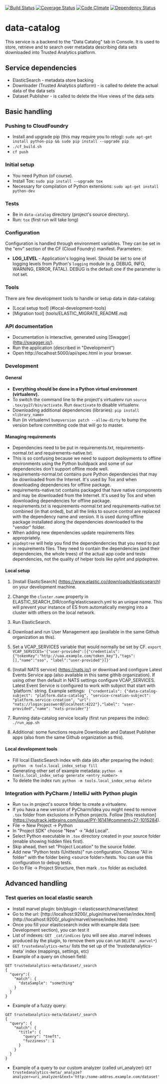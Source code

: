 [![Build Status](https://travis-ci.org/trustedanalytics/data-catalog.svg?branch=master)](https://travis-ci.org/trustedanalytics/data-catalog)
[![Coverage Status](https://coveralls.io/repos/trustedanalytics/data-catalog/badge.svg?branch=master&service=github)](https://coveralls.io/github/trustedanalytics/data-catalog?branch=master)
[![Code Climate](https://codeclimate.com/github/trustedanalytics/data-catalog/badges/gpa.svg)](https://codeclimate.com/github/trustedanalytics/data-catalog)
[![Dependency Status](https://gemnasium.com/trustedanalytics/data-catalog.svg)](https://gemnasium.com/trustedanalytics/data-catalog)

data-catalog
============

This service is a backend to the "Data Catalog" tab in Console.
It is used to store, retrieve and to search over metadata describing data sets downloaded into Trusted Analytics platform.

## Service dependencies
* ElasticSearch - metadata store backing
* Downloader (Trusted Analytics platform) - is called to delete the actual data of the data sets
* Dataset Publisher - is called to delete the Hive views of the data sets

## Basic handling

### Pushing to CloudFoundry
* Install and upgrade pip (this may require you to relog): `sudo apt-get install python-pip && sudo pip install --upgrade pip`
* `./cf_build.sh`
* `cf push`

### Initial setup
* You need Python (of course).
* Install Tox: `sudo pip install --upgrade tox`
* Necessary for compilation of Python extensions: `sudo apt-get install python-dev`

### Tests
* Be in `data-catalog` directory (project's source directory).
* Run: `tox` (first run will take long)

### Configuration
Configuration is handled through environment variables. They can be set in the "env" section of the CF (Cloud Foundry) manifest.
Parameters:
* **LOG_LEVEL** - Application's logging level. Should be set to one of logging levels from Python's `logging` module (e.g. DEBUG, INFO, WARNING, ERROR, FATAL). DEBUG is the default one if the parameter is not set.

### Tools
There are few development tools to handle or setup data in data-catalog:
* [Local setup tool] (#local-development-tools)
* [Migration tool] (tools/ELASTIC_MIGRATE_README.md)

### API documentation
* Documentation is interactive, generated using [Swagger] (http://swagger.io/).
* Run the application (described in "Development")
* Open http://localhost:5000/api/spec.html in your browser.

### Development

#### General
* **Everything should be done in a Python virtual environment (virtualenv).**
* To switch the command line to the project's virtualenv run `source .tox/py27/bin/activate`. Run `deactivate` to disable virtualenv.
* Downloading additional dependencies (libraries): `pip install <library_name>`
* Run (in virtualenv) `bumpversion patch --allow-dirty` to bump the version before committing code that will go to master.

#### Managing requirements
* Dependencies need to be put in requirements.txt, requirements-normal.txt and requirements-native.txt.
* This is so confusing because we need to support deployments to offline environments using the Python buildpack and some of our dependencies don't support offline mode well.
* requirements-normal.txt contains pure Python dependencies that may be downloaded from the Internet. It's used by Tox and when downloading dependencies for offline package.
* requirements-native.txt contains packaged that have native components and may be downloaded from the Internet. It's used by Tox and when downloading dependencies for offline package.
* requirements.txt is requirements-normal.txt and requirements-native.txt combined (in that orded), but all the links to source control are replaced with the dependency name and version. It is used during offline package installated along the dependencies downloaded to the "vendor" folder.
* When adding new dependencies update requirements files appropriately.
* `pipdeptree` will help you find the dependendencies that you need to put in requirements files. They need to contain the dependencies (and their dependencies, the whole trees) of the actual app code and tests dependencies, not the quality of helper tools like pylint and pipdeptree.

#### Local setup
1. [Install ElasticSearch] (https://www.elastic.co/downloads/elasticsearch) on your development machine.
1. Change the `cluster.name` property in ELASTIC_SEARCH_DIR/config/elasticsearch.yml to an unique name. This will prevent your instance of ES from automatically merging into a cluster with others on the local network.
1. Run ElasticSearch.
1. Download and run User Management app (available in the same Github organization as this).
1. Set a VCAP_SERVICES variable that would normally be set by CF.
```export VCAP_SERVICES='{"user-provided":[{"credentials":{"tokenKey":"http://uaa.example.com/token_key"},"tags":[],"name":"sso", "label":"user-provided"}]}'```
1. [Install NATS service] (https://nats.io/) or download and configure Latest Events Service app (also available in this same githib organization). If using other then default in NATS settings configure VCAP_SERVICES. Latest Event Service is configured to work with subject that start with 'platform.' string. Example settings:
``` {"credentials": {"data-catalog-subject": "platform.data-catalog", "service-creation-subject": "platform.service-creation", "url": "nats://login:password@localhost:4222"},"label": "user-provided","name": "nats-provider"}'```

1. Running data-catalog service locally (first run prepares the index): `./run_app.sh`
1. Additional: some functions require Downloader and Dataset Publisher apps (also from the same Github organization as this).

#### Local development tools
* Fill local ElasticSearch index with data (do after preparing the index): `python -m tools.local_index_setup fill`
* Generating other set of example metadata: `python -m tools.local_index_setup generate <entry_number>`
* To delete the index run: `python -m tools.local_index_setup delete`


### Integration with PyCharm / IntelliJ with Python plugin
* Run `tox` in project's source folder to create a virtualenv.
* If you hava a new version of PyCharm/Idea you might need to remove `.tox` folder from exclusions in Python projects. Follow [this resolution] (https://youtrack.jetbrains.com/issue/PY-16141#comment=27-1015284).
* File -> New Project -> Python
* In "Project SDK" choose "New" -> "Add Local".
* Select Python executable in `.tox` directory created in your source folder (enable showing hidden files first).
* Skip ahead, then set "Project Location" to the source folder.
* Add new "Python tests (Unittests)" run configuration. Choose "All in folder" with the folder being &lt;source folder&gt;/tests. You can use this configuration to debug tests.
* Go to File -> Project Structure, then mark `.tox` folder as excluded.

## Advanced handling

### Test queries on local elastic search
* Install marvel plugin: bin/plugin -i elasticsearch/marvel/latest
* Go to the url: [http://localhost:9200/_plugin/marvel/sense/index.html] (http://localhost:9200/_plugin/marvel/sense/index.html)
* Once you fill your elasticsearch index with example data (see: Development section), you can test it
* List of indexes: `GET _cat/indices` (you will see also .marvel indexes produced by the plugin, to remove them you can run `DELETE .marvel*`)
* `GET trustedanalytics-meta/` lists the set up of the 'trustedanalytics-meta' index (mappings, settings, etc)
* Example of a query on chosen field:
```
GET trustedanalytics-meta/dataset/_search
{
  "query":{
    "match": {
      "dataSample": "something"
    }
  }
}
```
* Example of a fuzzy query:
```
GET trustedanalytics-meta/dataset/_search
{
  "query": {
    "match": {
      "title": {
        "query": "tneft",
        "fuzziness": 1
      }
    }
  }
}
```
* Example of a query to our custom analyzer (called uri_analyzer)
`GET trustedanalytics-meta/_analyze?analyzer=uri_analyzer&text='http:/some-addres.example.com/dataset'`

